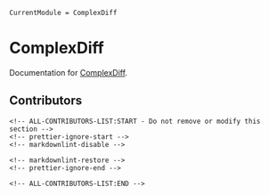 ```@meta
CurrentModule = ComplexDiff
```

# ComplexDiff

Documentation for [ComplexDiff](https://github.com/miguelraz/ComplexDiff.jl).

## Contributors

```@raw html
<!-- ALL-CONTRIBUTORS-LIST:START - Do not remove or modify this section -->
<!-- prettier-ignore-start -->
<!-- markdownlint-disable -->

<!-- markdownlint-restore -->
<!-- prettier-ignore-end -->

<!-- ALL-CONTRIBUTORS-LIST:END -->
```
